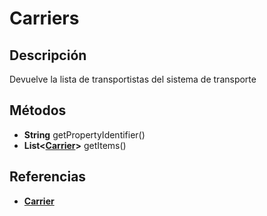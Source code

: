 # Carriers

## Descripción

Devuelve la lista de transportistas del sistema de transporte

## Métodos

- **String** getPropertyIdentifier()
- **List<[Carrier](Carrier.md)>** getItems()

## Referencias

- **[Carrier](Carrier.md)**
